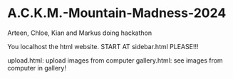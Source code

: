 # A.C.K.M.-Mountain-Madness-2024
 Arteen, Chloe, Kian and Markus doing hackathon

You localhost the html website. START AT sidebar.html PLEASE!!!

upload.html: upload images from computer
gallery.html: see images from computer in gallery!